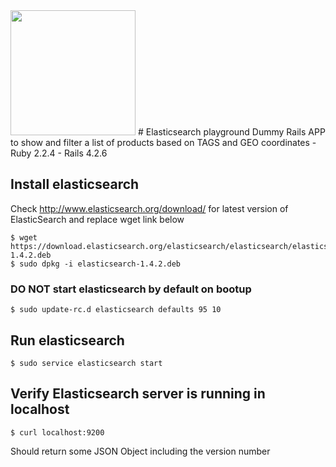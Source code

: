 <img src="https://static-www.elastic.co/assets/bltfdc1abb6ea9e2157/icon-elasticsearch.svg" width="200" height="200" />
# Elasticsearch playground
Dummy Rails APP to show and filter a list of products based on TAGS and GEO coordinates  
- Ruby 2.2.4
- Rails 4.2.6  

## Install elasticsearch
Check http://www.elasticsearch.org/download/ for latest version of ElasticSearch and replace wget link below

```
$ wget https://download.elasticsearch.org/elasticsearch/elasticsearch/elasticsearch-1.4.2.deb  
$ sudo dpkg -i elasticsearch-1.4.2.deb  
```

### DO NOT start elasticsearch by default on bootup

```
$ sudo update-rc.d elasticsearch defaults 95 10
```

## Run elasticsearch

```
$ sudo service elasticsearch start
```

## Verify Elasticsearch server is running in localhost

```
$ curl localhost:9200  
```

Should return some JSON Object including the version number
